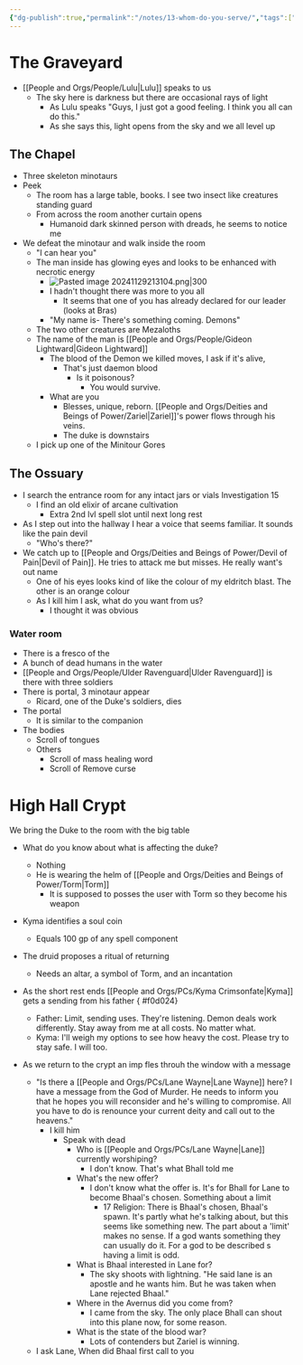 ```yaml
---
{"dg-publish":true,"permalink":"/notes/13-whom-do-you-serve/","tags":["Session-Notes"]}
---
```



# The Graveyard
- [[People and Orgs/People/Lulu\|Lulu]] speaks to us
	-  The sky here is darkness but there are occasional rays of light
		- As Lulu speaks "Guys, I just got a good feeling. I think you all can do this."
		- As she says this, light opens from the sky and we all level up 
## The Chapel
- Three skeleton minotaurs 
- Peek
	- The room has a large table, books. I see two insect like creatures standing guard
	- From across the room another curtain opens
		- Humanoid dark skinned person with dreads, he seems to notice me
- We defeat the minotaur and walk inside the room
	- "I can hear you"
	- The man inside has glowing eyes and looks to be enhanced with necrotic energy
		- ![Pasted image 20241129213104.png|300](/img/user/z%20Photos/Pasted%20image%2020241129213104.png)
		- I hadn't thought there was more to you all
			- It seems that one of you has already declared for our leader (looks at Bras)
		- "My name is- There's something coming. Demons" 
	- The two other creatures are Mezaloths
	- The name of the man is [[People and Orgs/People/Gideon Lightward\|Gideon Lightward]] 
		- The blood of the Demon we killed moves, I ask if it's alive, 
			- That's just daemon blood
				- Is it poisonous?
					- You would survive.
		- What are you
			- Blesses, unique, reborn. [[People and Orgs/Deities and Beings of Power/Zariel\|Zariel]]'s power flows through his veins. 
			- The duke is downstairs
	- I pick up one of the Minitour Gores 
## The Ossuary 
- I search the entrance room for any intact jars or vials Investigation 15
	- I find an old elixir of arcane cultivation 
		- Extra 2nd lvl spell slot until next long rest
- As I step out into the hallway I hear a voice that seems familiar. It sounds like the pain devil
	- "Who's there?"
- We catch up to [[People and Orgs/Deities and Beings of Power/Devil of Pain\|Devil of Pain]]. He tries to attack me but misses. He really want's out name 
	- One of his eyes looks kind of like the colour of my eldritch blast. The other is an orange colour
	- As I kill him I ask, what do you want from us? 
		- I thought it was obvious 
### Water room
- There is a fresco of the 
- A bunch of dead humans in the water
- [[People and Orgs/People/Ulder Ravenguard\|Ulder Ravenguard]] is there with three soldiers
- There is portal, 3 minotaur appear
	- Ricard, one of the Duke's soldiers, dies
- The portal
	- It is similar to the companion
- The bodies
	- Scroll of tongues 
	- Others
		- Scroll of mass healing word
		- Scroll of Remove curse
# High Hall Crypt
We bring the Duke to the room with the big table
- What do you know about what is affecting the duke?
	- Nothing
	- He is wearing the helm of [[People and Orgs/Deities and Beings of Power/Torm\|Torm]]
		- It is supposed to posses the user with Torm so they become his weapon
- Kyma identifies a soul coin
	- Equals 100 gp of any spell component 
- The druid proposes a ritual of returning 
	- Needs an altar, a symbol of Torm, and an incantation
- As the short rest ends [[People and Orgs/PCs/Kyma Crimsonfate\|Kyma]] gets a sending from his father
{ #f0d024}

	- Father: Limit, sending uses. They're listening. Demon deals work differently. Stay away from me at all costs. No matter what.
	- Kyma: I'll weigh my options to see how heavy the cost. Please try to stay safe. I will too. 
- As we return to the crypt an imp fles throuh the window with a message
	- "Is there a [[People and Orgs/PCs/Lane Wayne\|Lane Wayne]] here? I have a message from the God of Murder. He needs to inform you that he hopes you will reconsider and he's willing to compromise. All you have to do is renounce your current deity and call out to the heavens."
		- I kill him
			- Speak with dead
				- Who is [[People and Orgs/PCs/Lane Wayne\|Lane]] currently worshiping?
					- I don't know. That's what Bhall told me
				- What's the new offer?
					- I don't know what the offer is. It's for Bhall for Lane to become Bhaal's chosen. Something about a limit
						- 17 Religion: There is Bhaal's chosen, Bhaal's spawn. It's partly what he's talking about, but this seems like something new. The part about a 'limit' makes no sense. If a god wants something they can usually do it. For a god to be described s having a limit is odd.
				- What is Bhaal interested in Lane for?
					- The sky shoots with lightning. "He said lane is an apostle and he wants him. But he was taken when Lane rejected Bhaal."
				- Where in the Avernus did you come from?
					- I came from the sky. The only place Bhall can shout into this plane now, for some reason.
				- What is the state of the blood war?
					- Lots of contenders but Zariel is winning.
	- I ask Lane, When did Bhaal first call to you
